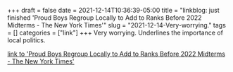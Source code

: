 +++draft = falsedate = 2021-12-14T10:36:39-05:00title = "linkblog: just finished 'Proud Boys Regroup Locally to Add to Ranks Before 2022 Midterms - The New York Times'"slug = "2021-12-14-Very-worrying."tags = []categories = ["link"]+++Very worrying. Underlines the importance of local politics. [link to 'Proud Boys Regroup Locally to Add to Ranks Before 2022 Midterms - The New York Times'](https://www.nytimes.com/2021/12/14/us/proud-boys-local-issues.html)